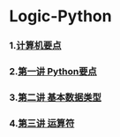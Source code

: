 # Logic-Python
### 1.[计算机要点](https://github.com/queenta/Logic-Python/blob/master/LP_20200518.md)
### 2.[第一讲 Python要点](https://github.com/queenta/Logic-Python/blob/master/LP_20200520.md)
### 3.[第二讲 基本数据类型](https://github.com/queenta/Logic-Python/blob/master/LP_20200522.md)
### 4.[第三讲 运算符](LP_20200525.md)
